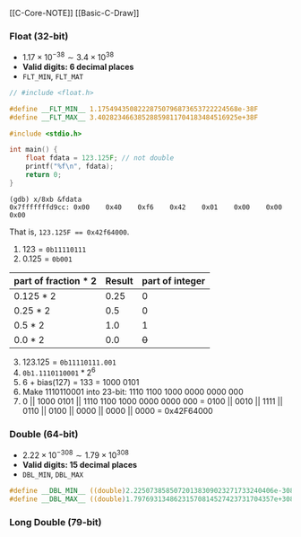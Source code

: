 
[[C-Core-NOTE]]
[[Basic-C-Draw]]

### Float (32-bit)
- $1.17\times 10^{-38}\sim3.4\times 10^{38}$
- **Valid digits: 6 decimal places**
- `FLT_MIN`, `FLT_MAT`

```c
// #include <float.h>

#define __FLT_MIN__ 1.17549435082228750796873653722224568e-38F
#define __FLT_MAX__ 3.40282346638528859811704183484516925e+38F
```

```c
#include <stdio.h>

int main() {
	float fdata = 123.125F; // not double
	printf("%f\n", fdata);
	return 0;
}
```
```gdb
(gdb) x/8xb &fdata
0x7fffffffd9cc: 0x00    0x40    0xf6    0x42    0x01    0x00    0x00    0x00
```

That is, `123.125F == 0x42f64000`.

1. $123 = \texttt{0b11110111}$
2. $0.125 = \texttt{0b001}$

| part of fraction * 2 | Result | part of integer |
| -------------------- | ------ | --------------- |
| 0.125 * 2            | 0.25   | 0               |
| 0.25 * 2                     | 0.5       | 0                |
| 0.5 * 2                     | 1.0       | 1                |
| 0.0 * 2                     | 0.0       | ~~0~~                |

3. $123.125 = \texttt{0b11110111.001}$
4. $\texttt{0b1.1110110001} * 2^6$
5. 6 + bias(127) = 133 = 1000 0101
6. Make 1110110001 into 23-bit: 1110 1100 1000 0000 0000 000
7. 0 || 1000 0101 || 1110 1100 1000 0000 0000 000 = 0100 || 0010 || 1111 || 0110 || 0100 || 0000 || 0000 || 0000 = 0x42F64000

### Double (64-bit)
- $2.22\times 10^{-308}\sim1.79\times 10^{308}$
- **Valid digits: 15 decimal places**
- `DBL_MIN`, `DBL_MAX`

```c
#define __DBL_MIN__ ((double)2.22507385850720138309023271733240406e-308L)
#define __DBL_MAX__ ((double)1.79769313486231570814527423731704357e+308L)
```

### Long Double (79-bit)

